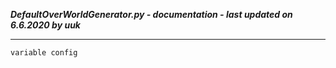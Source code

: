 ***DefaultOverWorldGenerator.py - documentation - last updated on 6.6.2020 by uuk***
___

    variable config